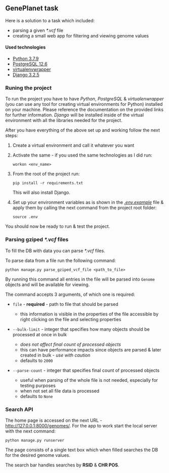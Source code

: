 ## GenePlanet task

Here is a solution to a task which included:
- parsing a given _*.vcf_ file
- creating a small web app for filtering and viewing genome values

#### Used technologies
- [Python 3.7.9](https://www.python.org/downloads/release/python-379/)
- [PostgreSQL 12.6](https://www.postgresql.org/docs/12/index.html)
- [virtualenvwrapper](https://virtualenvwrapper.readthedocs.io/en/latest/)
- [Django 3.2.5](https://docs.djangoproject.com/en/3.2/)

### Runing the project
To run the project you have to have _Python_, _PostgreSQL_ & _virtualenwrapper_ (you can use
 any tool for creating virtual environments for Python) installed on your machine. Please reference the
  documentation on the provided links for further information. _Django_ will be installed inside
   of the virtual environment with all the libraries needed for the project.
   
After you have everything of the above set up and working follow the next steps:
1. Create a virtual environment and call it whatever you want

2. Activate the same - if you used the same technologies as I did run:
    ```
    workon <env_name>
    ```
   
3. From the root of the project run:
    ```
    pip install -r requirements.txt
    ```
   This will also install Django.

4. Set up your environment variables as is shown in the _[.env.example](https://github.com/mzugcic/geneplanet_task/blob/main/.env.example)_ file & apply them by
 calling the next command from the project root folder:
    ```
   source .env
   ```

You should now be ready to run & test the project.

### Parsing gziped _*.vcf_ files

To fill the DB with data you can parse _*.vcf_ files.

To parse data from a file run the following command:
```
python manage.py parse_gziped_vcf_file <path_to_file>
```

By running this command all entries in the file will be parsed into `Genome` objects and will be
 available for viewing.
 
The command accepts 3 arguments, of which one is required:
 - `file` - **required** - path to file that should be parsed
   - this information is visible in the properties of the file accessible by right clicking on
    the file and selecting properties

 - `--bulk-limit` - integer that specifies how many objects should be processed at once in bulk
   - _does not  affect final count of processed objects_
   - this can have performance impacts since objects are parsed & later created in bulk - _use with
    caution_
    - defaults to `2000`
    
 - `--parse-count` - integer that specifies final count of processed objects
   - useful when parsing of the whole file is not needed, especially for testing purposes
    - when not set all file data is processed
    - defaults to `None`

### Search API

The home page is accessed on the next URL - http://127.0.0.1:8000/genomes/. For the app to work
 start the local server with the next command:
 ```
 python manage.py runserver
```

The page consists of a single text box which when filled searches the DB for the desired genome
 values.

The search bar handles searches by **RSID** & **CHR POS**.
